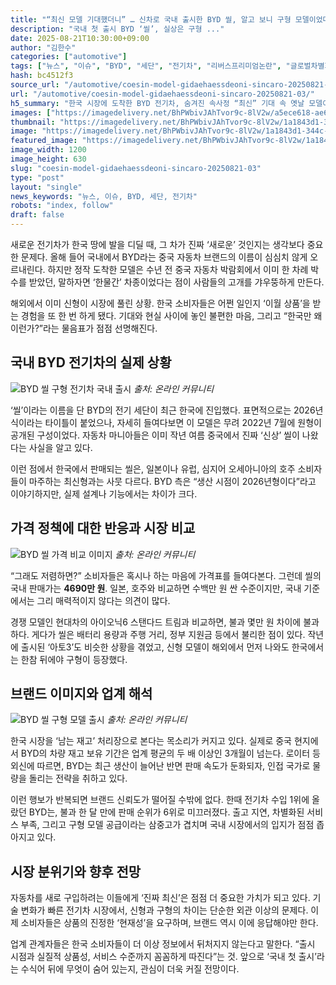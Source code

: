 ```yaml
---
title: "“최신 모델 기대했더니” … 신차로 국내 출시한 BYD 씰, 알고 보니 구형 모델이었다"
description: "국내 첫 출시 BYD ‘씰’, 실상은 구형 ..."
date: 2025-08-21T10:30:00+09:00
author: "김한수"
categories: ["automotive"]
tags: ["뉴스", "이슈", "BYD", "세단", "전기차", "리버스프리미엄논란", "글로벌차별화전략"]
hash: bc4512f3
source_url: "/automotive/coesin-model-gidaehaessdeoni-sincaro-20250821-03/"
url: "/automotive/coesin-model-gidaehaessdeoni-sincaro-20250821-03/"
h5_summary: "한국 시장에 도착한 BYD 전기차, 숨겨진 속사정 “최신” 기대 속 옛날 모델이 다시 논란"
images: ["https://imagedelivery.net/BhPWbivJAhTvor9c-8lV2w/a5ece618-ae6e-421b-8194-21300dc37800/public", "https://imagedelivery.net/BhPWbivJAhTvor9c-8lV2w/2ea20f50-91e4-4829-7e21-1213a6c79a00/public", "https://imagedelivery.net/BhPWbivJAhTvor9c-8lV2w/1a1843d1-344c-40b9-93f1-1a8d134fff00/public", "https://imagedelivery.net/BhPWbivJAhTvor9c-8lV2w/2865c317-f99b-40d8-4879-9fdbb27f1b00/public"]
thumbnail: "https://imagedelivery.net/BhPWbivJAhTvor9c-8lV2w/1a1843d1-344c-40b9-93f1-1a8d134fff00/public"
image: "https://imagedelivery.net/BhPWbivJAhTvor9c-8lV2w/1a1843d1-344c-40b9-93f1-1a8d134fff00/public"
featured_image: "https://imagedelivery.net/BhPWbivJAhTvor9c-8lV2w/1a1843d1-344c-40b9-93f1-1a8d134fff00/public"
image_width: 1200
image_height: 630
slug: "coesin-model-gidaehaessdeoni-sincaro-20250821-03"
type: "post"
layout: "single"
news_keywords: "뉴스, 이슈, BYD, 세단, 전기차"
robots: "index, follow"
draft: false
---
```


새로운 전기차가 한국 땅에 발을 디딜 때, 그 차가 진짜 ‘새로운’ 것인지는 생각보다 중요한 문제다. 올해 들어 국내에서 BYD라는 중국 자동차 브랜드의 이름이 심심치 않게 오르내린다. 하지만 정작 도착한 모델은 수년 전 중국 자동차 박람회에서 이미 한 차례 박수를 받았던, 말하자면 ‘한물간’ 차종이었다는 점이 사람들의 고개를 갸우뚱하게 만든다.

해외에서 이미 신형이 시장에 풀린 상황. 한국 소비자들은 어쩐 일인지 ‘이월 상품’을 받는 경험을 또 한 번 하게 됐다. 기대와 현실 사이에 놓인 불편한 마음, 그리고 “한국만 왜 이런가?”라는 물음표가 점점 선명해진다.

## 국내 BYD 전기차의 실제 상황

![BYD 씰 구형 전기차 국내 출시](https://imagedelivery.net/BhPWbivJAhTvor9c-8lV2w/2865c317-f99b-40d8-4879-9fdbb27f1b00/public)
*출처: 온라인 커뮤니티*


‘씰’이라는 이름을 단 BYD의 전기 세단이 최근 한국에 진입했다. 표면적으로는 2026년식이라는 타이틀이 붙었으나, 자세히 들여다보면 이 모델은 무려 2022년 7월에 원형이 공개된 구성이었다. 자동차 마니아들은 이미 작년 여름 중국에서 진짜 ‘신상’ 씰이 나왔다는 사실을 알고 있다.

이런 점에서 한국에서 판매되는 씰은, 일본이나 유럽, 심지어 오세아니아의 호주 소비자들이 마주하는 최신형과는 사뭇 다르다. BYD 측은 “생산 시점이 2026년형이다”라고 이야기하지만, 실제 설계나 기능에서는 차이가 크다.

## 가격 정책에 대한 반응과 시장 비교

![BYD 씰 가격 비교 이미지](https://imagedelivery.net/BhPWbivJAhTvor9c-8lV2w/2ea20f50-91e4-4829-7e21-1213a6c79a00/public)
*출처: 온라인 커뮤니티*


“그래도 저렴하면?” 소비자들은 혹시나 하는 마음에 가격표를 들여다본다. 그런데 씰의 국내 판매가는 **4690만 원**. 일본, 호주와 비교하면 수백만 원 싼 수준이지만, 국내 기준에서는 그리 매력적이지 않다는 의견이 많다.

경쟁 모델인 현대차의 아이오닉6 스탠다드 트림과 비교하면, 불과 몇만 원 차이에 불과하다. 게다가 씰은 배터리 용량과 주행 거리, 정부 지원금 등에서 불리한 점이 있다. 작년에 출시된 ‘아토3’도 비슷한 상황을 겪었고, 신형 모델이 해외에서 먼저 나와도 한국에서는 한참 뒤에야 구형이 등장했다.

## 브랜드 이미지와 업계 해석

![BYD 씰 구형 모델 출시](https://imagedelivery.net/BhPWbivJAhTvor9c-8lV2w/a5ece618-ae6e-421b-8194-21300dc37800/public)
*출처: 온라인 커뮤니티*


한국 시장을 ‘남는 재고’ 처리장으로 본다는 목소리가 커지고 있다. 실제로 중국 현지에서 BYD의 차량 재고 보유 기간은 업계 평균의 두 배 이상인 3개월이 넘는다. 로이터 등 외신에 따르면, BYD는 최근 생산이 늘어난 반면 판매 속도가 둔화되자, 인접 국가로 물량을 돌리는 전략을 취하고 있다.

이런 행보가 반복되면 브랜드 신뢰도가 떨어질 수밖에 없다. 한때 전기차 수입 1위에 올랐던 BYD는, 불과 한 달 만에 판매 순위가 6위로 미끄러졌다. 출고 지연, 차별화된 서비스 부족, 그리고 구형 모델 공급이라는 삼중고가 겹치며 국내 시장에서의 입지가 점점 좁아지고 있다.

## 시장 분위기와 향후 전망

자동차를 새로 구입하려는 이들에게 ‘진짜 최신’은 점점 더 중요한 가치가 되고 있다. 기술 변화가 빠른 전기차 시장에서, 신형과 구형의 차이는 단순한 외관 이상의 문제다. 이제 소비자들은 상품의 진정한 ‘현재성’을 요구하며, 브랜드 역시 이에 응답해야만 한다.

업계 관계자들은 한국 소비자들이 더 이상 정보에서 뒤처지지 않는다고 말한다. “출시 시점과 실질적 상품성, 서비스 수준까지 꼼꼼하게 따진다”는 것. 앞으로 ‘국내 첫 출시’라는 수식어 뒤에 무엇이 숨어 있는지, 관심이 더욱 커질 전망이다.
